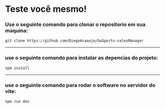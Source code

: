 # Teste você mesmo! 
### Use o seguinte comando para clonar o repositorio em sua maquina:
``` git clone https://github.com/DiegoAraaujo/GwSports-salesManager ```

---

### use o seguinte comando para instalar as depencias do projeto:
``` npm install ```

---

### use o seguinte comando para rodar o software no servidor do vite:
``` npm run dev ```
